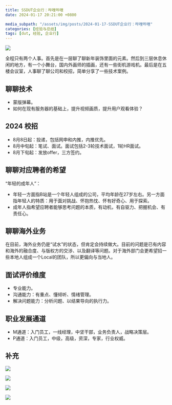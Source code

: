 ```yaml
---
title: SSDUT企业行：哔哩哔哩
date: 2024-01-17 20:21:00 +0800

media_subpath: "/assets/img/posts/2024-01-17-SSDUT企业行：哔哩哔哩"
categories: [经验与总结]
tags: [dut, 经验, 企业行]
---
```


![](1.jpg)

全程只有两个人事。首先是在一层聊了聊新年装饰里面的元素。然后到三层休息休闲的地方，有一个小舞台，国内外画师的插画，还有一些街机游戏机。最后是在五楼会议室，人事聊了聊公司和校招，简单分享了一些技术案例。

## 聊聊技术

- 蒙版弹幕。
- 如何在现有服务器的基础上，提升视频画质，提升用户观看体验？

## 2024 校招

- 8月8日起：投递，包括网申和内推，内推优先。
- 8月中旬起：笔试、面试。面试包括2-3轮技术面试，1轮HR面试。
- 8月下旬起：发放offer，三方签约。

## 聊聊对应聘者的希望

“年轻的成年人”：

- 年轻一方面指B站是一个年轻人组成的公司，平均年龄在27岁左右。另一方面指年轻人的特质：用于面对挑战、怀抱热忱、怀有好奇心、用于探索。
- 成年人指希望应聘者能够思考问题的本质，有动机，有自驱力、把握机会、有责任心。

## 聊聊海外业务

在目前，海外业务仍是“试水”的状态，但肯定会持续做大。目前的问题是已有内容和海外的融合度、与版权方的交涉、以及翻译等问题。对于海外部门会更希望招一些本地人组成一个Local的团队，所以更偏向与当地人。

## 面试评价维度

- 专业能力。
- 沟通能力：有重点、懂倾听、情绪管理。
- 解决问题能力：分析问题、以结果导向的执行力。

## 职业发展通道

- M通道：入门员工，一线经理，中坚干部，业务负责人，战略决策层。
- P通道：入门员工，中级，高级，资深，专家，行业权威。

## 补充

![](2.jpg)

![](3.jpg)

![](4.jpg)

![](5.jpg)
